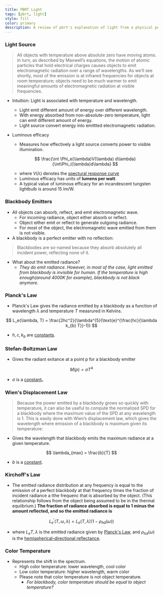 ```yaml
---
title: PBRT Light
tags: [pbrt, light]
style: fill
color: primary
description: A review of pbrt's explanation of light from a physical perspective.
---
```


<script>
    MathJax = {
        tex: {
        inlineMath: [['$', '$'], ['\\(', '\\)']]
        }
    };
    </script>
<script type="text/javascript" id="MathJax-script" async src="https://cdn.jsdelivr.net/npm/mathjax@3/es5/tex-mml-chtml.js">
</script>    

### Light Source

> All objects with temperature above absolute zero have moving atoms. In turn, as described by Maxwell’s equations, the motion of atomic particles that hold electrical charges causes objects to emit electromagnetic radiation over a range of wavelengths. As we’ll see shortly, most of the emission is at infrared frequencies for objects at room temperature; objects need to be much warmer to emit meaningful amounts of electromagnetic radiation at visible frequencies.

- Intuition: Light is associated with temperature and wavelength.
    - Light emit different amount of energy over different wavelength.
    - With energy absorbed from non-absolute-zero temperature, light can emit different amount of energy.
    - Light source convert energy into emittted electromagnetic radiation. 


- Luminous efficacy
    - Measures how effectively a light source converts power to visible illumination.
        
    $$
        \frac{\int \Phi_e(\lambda)V(\lambda) d\lambda}{\int\Phi_i(\lambda)d\lambda}
    $$

    - where $V(\lambda)$ denotes the [spectural response curve](https://pbr-book.org/3ed-2018/Color_and_Radiometry/Radiometry#sec:photometry)
    - Luminous efficacy has units of **lumens per watt**.
    - A typical value of luminous efficacy for an incandescent tungsten lightbulb is around 15 lm/W.


### Blackbody Emitters
- All objects can absorb, reflect, and emit electromagnetic wave.
    - For incoming radiance, object either absorb or reflect.
    - Object either emit or reflect to generate outgoing radiance.
    - For most of the object, the electromagnetic wave emitted from them is not visible.
- A blackbody is a perfect emitter with no reflection:
> Blackbodies are so-named because they absorb absolutely all incident power, reflecting none of it.

- What about the emitted radiance?
    - *They do emit radiance. However, in most of the case, light emitted from blackbody is invisible for human. If the temperature is high enough(around 4000K for example), blackbody is not black anymore.*

### Planck's Law

- Planck's Law gives the radiance emitted by a blackbody as a function of wavelength $\lambda$ and temperature $T$ measrured in Kelvins.

$$
L_e(\lambda, T) = \frac{2hc^2}{\lambda^{5}(\text{e}^{\frac{hc}{\lambda k_{b} T}}-1)}
$$

- $h, c, k_b$ are [constants](https://pbr-book.org/3ed-2018/Light_Sources/Light_Emission#eq:plancks-law).

### Stefan-Boltzman Law
- Gives the radiant exitance at a point p for a blackbody emitter

$$
M(p) = \sigma T^4
$$

- $\sigma$ is a [constant](https://pbr-book.org/3ed-2018/Light_Sources/Light_Emission#eq:stefan-boltzmann)。

### Wien's Displacement Law
> Because the power emitted by a blackbody grows so quickly with temperature, it can also be useful to compute the normalized SPD for a blackbody where the maximum value of the SPD at any wavelength is 1. This is easily done with Wien’s displacement law, which gives the wavelength where emission of a blackbody is maximum given its temperature:

- Gives the wavelength that blackbody emits the maximum radiance at a given temperature.

$$
\lambda_{max} = \frac{b}{T}
$$

- $b$ is a [constant](https://pbr-book.org/3ed-2018/Light_Sources/Light_Emission#eq:wien-displacement).


### Kirchoff's Law
- The emitted radiance distribution at any frequency is equal to the emission of a perfect blackbody at that frequency times the fraction of incident radiance a tthe frequenc that is absorbed by the object. (This relationship follows from the object being assumed to be in the thermal equiibrium.) **The fraction of radiance absorbed is equal to 1 minus the amount reflected, and so the emitted radiance is**

$$
L^{'}_{e}(T, \omega, \lambda) = L_{e}(T, \lambda)(1-\rho_{hd}(\omega))
$$

- where $L_e{T, \lambda}$ is the emitted radiance given by [Planck's Law](https://pbr-book.org/3ed-2018/Light_Sources/Light_Emission#eq:plancks-law), and $\rho_{hd}(\omega)$ is the [hemispherical-directional reflectance](https://pbr-book.org/3ed-2018/Reflection_Models/Basic_Interface.html#eq:rho-hd).

### Color Temperature

- Represents the shift in the spectrum.
    - High color temperature: lower wavelength, cool color
    - Low color temperature: higher wavelength, warm color
    - Please note that color temperature is not object temperature.
        - *For blackbody, color temperature should be equal to object temperature?*
        